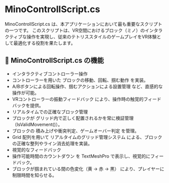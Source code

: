 # MinoControllScript.cs
MinoControllScript.cs は、本アプリケーションにおいて最も重要なスクリプトの一つです。
このスクリプトは、VR空間におけるブロック（ミノ）のインタラクティブな操作を実現し、従来のテトリススタイルのゲームプレイをVR体験として最適化する役割を果たします。

## 🎯 MinoControllScript.cs の機能
- インタラクティブコントローラー操作
 - コントローラーを用いた ブロックの移動、回転、掴む動作 を実装。
 - A/Bボタンによる回転操作、掴むアクションによる設置管理 など、直感的な操作が可能。
 - VRコントローラーの振動フィードバック により、操作時の触覚的フィードバックを提供。
- リアルタイムでの正確なブロック管理
 - ブロックが グリッド内で正しく配置されるかを常に検証管理（IsValidMovement()）。
 - ブロックの 積み上げや衝突判定、ゲームオーバー判定 を管理。
 - Grid 配列を用いて リアルタイムのグリッド管理システム による、ブロックの正確な整列やライン消去処理を実装。
- 視覚的なフィードバック
 - 操作可能時間のカウントダウン を TextMeshPro で表示し、視覚的にフィードバック。
 - ブロックが掴まれている間の色変化（黄 → 赤 → 黒） により、プレイヤーに制限時間を知らせる。
